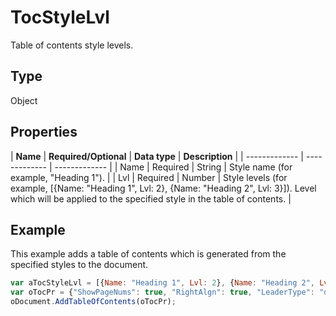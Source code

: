# TocStyleLvl

Table of contents style levels.

## Type

Object

## Properties

| **Name** | **Required/Optional** | **Data type** | **Description** |
| ------------- | ------------- | ------------- |
| Name | Required | String | Style name (for example, "Heading 1"). |
| Lvl | Required | Number | Style levels (for example, [{Name: "Heading 1", Lvl: 2}, {Name: "Heading 2", Lvl: 3}]). Level which will be applied to the specified style in the table of contents. |

## Example

This example adds a table of contents which is generated from the specified styles to the document.

```javascript
var aTocStyleLvl = [{Name: "Heading 1", Lvl: 2}, {Name: "Heading 2", Lvl: 3}];
var oTocPr = {"ShowPageNums": true, "RightAlgn": true, "LeaderType": "dot", "FormatAsLinks": true, "BuildFrom": {"StylesLvls": aTocStyleLvl}, "TocStyle": "standard"};
oDocument.AddTableOfContents(oTocPr);
```